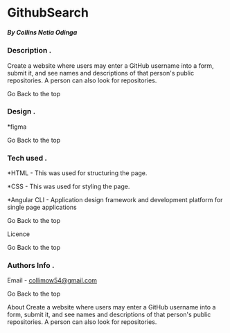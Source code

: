 # GithubSearch


##### By Collins Netia Odinga


### Description .
<p>Create a website where users may enter a GitHub username into a form, submit it, and see names and descriptions of that person's public repositories. A person can also look for repositories.</p>

Go Back to the top

### Design .
 *figma

 Go Back to the top

### Tech used .

*HTML - This was used for structuring the page.

*CSS - This was used for styling the page.

*Angular CLI - Application design framework and development platform for single page applications

Go Back to the top

Licence

Go Back to the top

### Authors Info .


Email - collimow54@gmail.com

Go Back to the top

About
Create a website where users may enter a GitHub username into a form, submit it, and see names and descriptions of that person's public repositories. A person can also look for repositories.
